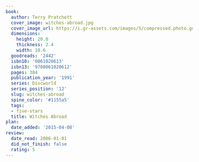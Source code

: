 ```yaml
---
book:
  author: Terry Pratchett
  cover_image: witches-abroad.jpg
  cover_image_url: https://i.gr-assets.com/images/S/compressed.photo.goodreads.com/books/1403326937l/2442._SX98_.jpg
  dimensions:
    height: 20.0
    thickness: 2.4
    width: 10.6
  goodreads: '2442'
  isbn10: '0061020613'
  isbn13: '9780061020612'
  pages: 384
  publication_year: '1991'
  series: Discworld
  series_position: '12'
  slug: witches-abroad
  spine_color: '#1155a5'
  tags:
  - five-stars
  title: Witches Abroad
plan:
  date_added: '2015-04-08'
review:
  date_read: 2006-01-01
  did_not_finish: false
  rating: 5
---
```


